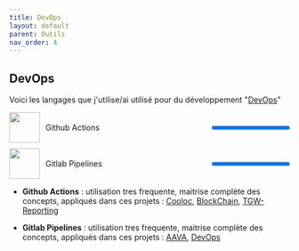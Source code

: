 ```yaml
---
title: DevOps
layout: default
parent: Outils
nav_order: 4
---
```


## DevOps

Voici les langages que j'utilise/ai utilisé pour du développement "[DevOps](https://fr.wikipedia.org/wiki/Devops)"

<div style="display:flex;align-items:center;margin-bottom:10px;">
  <img src="https://www.svgrepo.com/show/512317/github-142.svg" width="55" height="55" style="margin-right:10px;">
  <span style="flex:1;">Github Actions</span>
  <progress value="100" max="100"></progress>
</div>

<div style="display:flex;align-items:center;margin-bottom:10px;">
  <img src="https://www.svgrepo.com/show/448226/gitlab.svg" width="55" height="55" style="margin-right:10px;">
  <span style="flex:1;">Gitlab Pipelines</span>
  <progress value="100" max="100"></progress>
</div>

- **Github Actions** : utilisation tres frequente, maitrise complète des concepts, appliqués dans ces projets : [Cooloc](https://mathieuaudibert.github.io/docs/projets/cooloc.html), [BlockChain](https://mathieuaudibert.github.io/docs/projets/blockchain.html), [TGW-Reporting](https://mathieuaudibert.github.io/docs/projets/tgw.html)

- **Gitlab Pipelines** : utilisation tres frequente, maitrise complète des concepts, appliqués dans ces projets : [AAVA](https://mathieuaudibert.github.io/docs/projets/aava.html), [DevOps](https://mathieuaudibert.github.io/docs/projets/devops.html)
